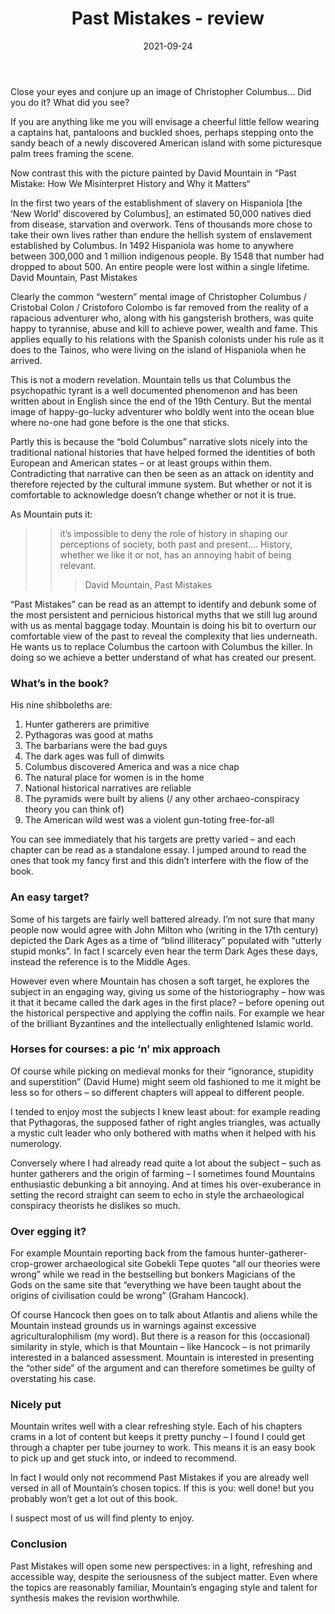 ﻿---
layout: layouts/bookreview.njk

tags:
  - post
  - review

title: Past Mistakes - review
review_book_main_title: Past Mistakes
review_book_sub_title: How We Misinterpret History and Why it Matters
review_book_author: David Mountain
review_book_author_surname: Mountain
review_book_image_url: https://res.cloudinary.com/ds2o5ecdw/image/upload/acovers/1785786628.02._SCL_.jpg
review_book_image_small_url: https://res.cloudinary.com/ds2o5ecdw/image/upload/acovers/1785786628.02._SCM_.jpg
review_publication_date: 2020-11-05
review_publisher: Icon Books
review_pages: 288
review_ISBN13: 978-1785786907
review_book_tags:
  - [Global]
  - [All time periods]
  - [Historiography, Political, Social]
  - []
review_podcasts:
  - 
shopping_links:
  - [https://www.amazon.co.uk/Past-Mistakes-Misinterpret-History-Matters/dp/1785786628/, Amazon UK, Amazon UK book link]
  - [https://www.amazon.com/Past-Mistakes-Misinterpret-History-Matters/dp/1785786628/, Amazon US, Amazon US book link]
post_author: Anthony Webb
date: 2021-09-24
review_rating: ★★★★☆
permalink: '/2021/09/24/past-mistakes/'
review_summary: '<p>Past Mistakes will open up new perspectives: in a refreshing and accessible way, despite the seriousness of the subject matter. And even where the book treads familiar ground, Mountain’s engaging style and talent for synthesis makes the revision worthwhile.</p><p>So unless you are already an expert in all the topics covered you will find plenty to enjoy.</p>'
---
Close your eyes and conjure up an image of Christopher Columbus… Did you do it? What did you see?

If you are anything like me you will envisage a cheerful little fellow wearing a captains hat, pantaloons and buckled shoes, perhaps stepping onto the sandy beach of a newly discovered American island with some picturesque palm trees framing the scene.

Now contrast this with the picture painted by David Mountain in “Past Mistake: How We Misinterpret History and Why it Matters“

In the first two years of the establishment of slavery on Hispaniola [the ‘New World’ discovered by Columbus], an estimated 50,000 natives died from disease, starvation and overwork. Tens of thousands more chose to take their own lives rather than endure the hellish system of enslavement established by Columbus. In 1492 Hispaniola was home to anywhere between 300,000 and 1 million indigenous people. By 1548 that number had dropped to about 500. An entire people were lost within a single lifetime.
David Mountain, Past Mistakes

Clearly the common “western” mental image of Christopher Columbus / Cristobal Colon / Cristoforo Colombo is far removed from the reality of a rapacious adventurer who, along with his gangsterish brothers, was quite happy to tyrannise, abuse and kill to achieve power, wealth and fame. This applies equally to his relations with the Spanish colonists under his rule as it does to the Tainos, who were living on the island of Hispaniola when he arrived.

This is not a modern revelation. Mountain tells us that Columbus the psychopathic tyrant is a well documented phenomenon and has been written about in English since the end of the 19th Century. But the mental image of happy-go-lucky adventurer who boldly went into the ocean blue where no-one had gone before is the one that sticks.

Partly this is because the “bold Columbus” narrative slots nicely into the traditional national histories that have helped formed the identities of both European and American states – or at least groups within them. Contradicting that narrative can then be seen as an attack on identity and therefore rejected by the cultural immune system. But whether or not it is comfortable to acknowledge doesn’t change whether or not it is true.

As Mountain puts it:

>>it’s impossible to deny the role of history in shaping our perceptions of society, both past and present…. History, whether we like it or not, has an annoying habit of being relevant.
>>>
>>>David Mountain, Past Mistakes

“Past Mistakes” can be read as an attempt to identify and debunk some of the most persistent and pernicious historical myths that we still lug around with us as mental baggage today. Mountain is doing his bit to overturn our comfortable view of the past to reveal the complexity that lies underneath. He wants us to replace Columbus the cartoon with Columbus the killer. In doing so we achieve a better understand of what has created our present.

### What’s in the book?
His nine shibboleths are:
1. Hunter gatherers are primitive
2. Pythagoras was good at maths
3. The barbarians were the bad guys
4. The dark ages was full of dimwits
5. Columbus discovered America and was a nice chap
6. The natural place for women is in the home
7. National historical narratives are reliable
8. The pyramids were built by aliens (/ any other archaeo-conspiracy theory you can think of)
9. The American wild west was a violent gun-toting free-for-all

You can see immediately that his targets are pretty varied – and each chapter can be read as a standalone essay. I jumped around to read the ones that took my fancy first and this didn’t interfere with the flow of the book.

### An easy target?

Some of his targets are fairly well battered already. I’m not sure that many people now would agree with John Milton who (writing in the 17th century) depicted the Dark Ages as a time of “blind illiteracy” populated with “utterly stupid monks”. In fact I scarcely even hear the term Dark Ages these days, instead the reference is to the Middle Ages.

However even where Mountain has chosen a soft target, he explores the subject in an engaging way, giving us some of the historiography – how was it that it became called the dark ages in the first place? – before opening out the historical perspective and applying the coffin nails. For example we hear of the brilliant Byzantines and the intellectually enlightened Islamic world.

### Horses for courses: a pic ‘n’ mix approach

Of course while picking on medieval monks for their “ignorance, stupidity and superstition” (David Hume) might seem old fashioned to me it might be less so for others – so different chapters will appeal to different people.

I tended to enjoy most the subjects I knew least about: for example reading that Pythagoras, the supposed father of right angles triangles, was actually a mystic cult leader who only bothered with maths when it helped with his numerology.

Conversely where I had already read quite a lot about the subject – such as hunter gatherers and the origin of farming – I sometimes found Mountains enthusiastic debunking a bit annoying. And at times his over-exuberance in setting the record straight can seem to echo in style the archaeological conspiracy theorists he dislikes so much.

### Over egging it?

For example Mountain reporting back from the famous hunter-gatherer-crop-grower archaeological site Gobekli Tepe quotes “all our theories were wrong” while we read in the bestselling but bonkers Magicians of the Gods on the same site that “everything we have been taught about the origins of civilisation could be wrong” (Graham Hancock).

Of course Hancock then goes on to talk about Atlantis and aliens while the Mountain instead grounds us in warnings against excessive agriculturalophilism (my word). But there is a reason for this (occasional) similarity in style, which is that Mountain – like Hancock – is not primarily interested in a balanced assessment. Mountain is interested in presenting the “other side” of the argument and can therefore sometimes be guilty of overstating his case.

### Nicely put

Mountain writes well with a clear refreshing style. Each of his chapters crams in a lot of content but keeps it pretty punchy – I found I could get through a chapter per tube journey to work. This means it is an easy book to pick up and get stuck into, or indeed to recommend.

In fact I would only not recommend Past Mistakes if you are already well versed in all of Mountain’s chosen topics. If this is you: well done! but you probably won’t get a lot out of this book.

I suspect most of us will find plenty to enjoy.

### Conclusion

Past Mistakes will open some new perspectives: in a light, refreshing and accessible way, despite the seriousness of the subject matter. Even where the topics are reasonably familiar, Mountain’s engaging style and talent for synthesis makes the revision worthwhile.